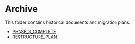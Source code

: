 # Archive

This folder contains historical documents and migration plans.

- [PHASE_3_COMPLETE](PHASE_3_COMPLETE.md)
- [RESTRUCTURE_PLAN](RESTRUCTURE_PLAN.md)
